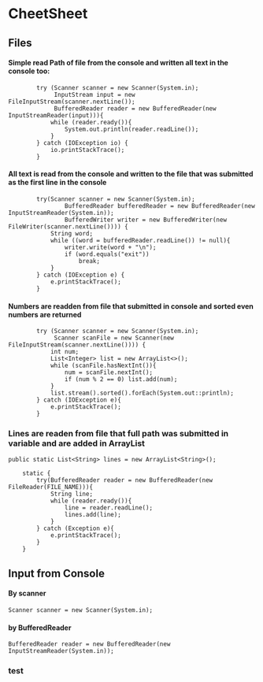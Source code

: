 # CheetSheet

## Files

#### Simple read Path of file from the console and written all text in the console too:
```
        try (Scanner scanner = new Scanner(System.in);
             InputStream input = new FileInputStream(scanner.nextLine());
             BufferedReader reader = new BufferedReader(new InputStreamReader(input))){
            while (reader.ready()){
                System.out.println(reader.readLine());
            }
        } catch (IOException io) {
            io.printStackTrace();
        }
```

#### All text is read from the console and written to the file that was submitted as the first line in the console

```
        try(Scanner scanner = new Scanner(System.in);
                BufferedReader bufferedReader = new BufferedReader(new InputStreamReader(System.in));
                BufferedWriter writer = new BufferedWriter(new FileWriter(scanner.nextLine()))) {
            String word;
            while ((word = bufferedReader.readLine()) != null){
                writer.write(word + "\n");
                if (word.equals("exit"))
                    break;
            }
        } catch (IOException e) {
            e.printStackTrace();
        }

```

#### Numbers are readden from file that submitted in console and sorted even numbers are returned
```
        try (Scanner scanner = new Scanner(System.in);
             Scanner scanFile = new Scanner(new FileInputStream(scanner.nextLine()))) {
            int num;
            List<Integer> list = new ArrayList<>();
            while (scanFile.hasNextInt()){
                num = scanFile.nextInt();
                if (num % 2 == 0) list.add(num);
            }
            list.stream().sorted().forEach(System.out::println);
        } catch (IOException e){
            e.printStackTrace();
        }
```

### Lines are readen from file that full path was submitted in variable and are added in ArrayList
```
public static List<String> lines = new ArrayList<String>();

    static {
        try(BufferedReader reader = new BufferedReader(new FileReader(FILE_NAME))){
            String line;
            while (reader.ready()){
                line = reader.readLine();
                lines.add(line);
            }
        } catch (Exception e){
            e.printStackTrace();
        }
    }
```

## Input from Console

#### By scanner

```
Scanner scanner = new Scanner(System.in);
```

#### by BufferedReader

```
BufferedReader reader = new BufferedReader(new InputStreamReader(System.in));
```

### test

